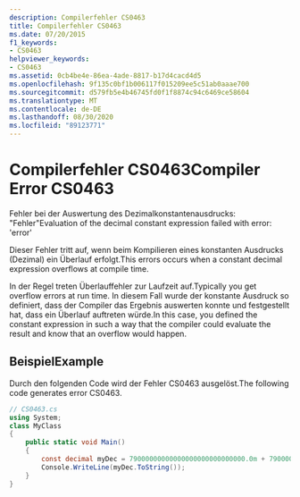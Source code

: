 ```yaml
---
description: Compilerfehler CS0463
title: Compilerfehler CS0463
ms.date: 07/20/2015
f1_keywords:
- CS0463
helpviewer_keywords:
- CS0463
ms.assetid: 0cb4be4e-86ea-4ade-8817-b17d4cacd4d5
ms.openlocfilehash: 9f135c0bf1b006117f015209ee5c51ab0aaae700
ms.sourcegitcommit: d579fb5e4b46745fd0f1f8874c94c6469ce58604
ms.translationtype: MT
ms.contentlocale: de-DE
ms.lasthandoff: 08/30/2020
ms.locfileid: "89123771"
---
```

# <a name="compiler-error-cs0463"></a><span data-ttu-id="8da93-103">Compilerfehler CS0463</span><span class="sxs-lookup"><span data-stu-id="8da93-103">Compiler Error CS0463</span></span>
<span data-ttu-id="8da93-104">Fehler bei der Auswertung des Dezimalkonstantenausdrucks: "Fehler"</span><span class="sxs-lookup"><span data-stu-id="8da93-104">Evaluation of the decimal constant expression failed with error: 'error'</span></span>  
  
 <span data-ttu-id="8da93-105">Dieser Fehler tritt auf, wenn beim Kompilieren eines konstanten Ausdrucks (Dezimal) ein Überlauf erfolgt.</span><span class="sxs-lookup"><span data-stu-id="8da93-105">This errors occurs when a constant decimal expression overflows at compile time.</span></span>  
  
 <span data-ttu-id="8da93-106">In der Regel treten Überlauffehler zur Laufzeit auf.</span><span class="sxs-lookup"><span data-stu-id="8da93-106">Typically you get overflow errors at run time.</span></span> <span data-ttu-id="8da93-107">In diesem Fall wurde der konstante Ausdruck so definiert, dass der Compiler das Ergebnis auswerten konnte und festgestellt hat, dass ein Überlauf auftreten würde.</span><span class="sxs-lookup"><span data-stu-id="8da93-107">In this case, you defined the constant expression in such a way that the compiler could evaluate the result and know that an overflow would happen.</span></span>  
  
## <a name="example"></a><span data-ttu-id="8da93-108">Beispiel</span><span class="sxs-lookup"><span data-stu-id="8da93-108">Example</span></span>  
 <span data-ttu-id="8da93-109">Durch den folgenden Code wird der Fehler CS0463 ausgelöst.</span><span class="sxs-lookup"><span data-stu-id="8da93-109">The following code generates error CS0463.</span></span>  
  
```csharp  
// CS0463.cs
using System;
class MyClass
{  
    public static void Main()
    {  
        const decimal myDec = 79000000000000000000000000000.0m + 79000000000000000000000000000.0m; // CS0463  
        Console.WriteLine(myDec.ToString());  
    }  
}  
```
